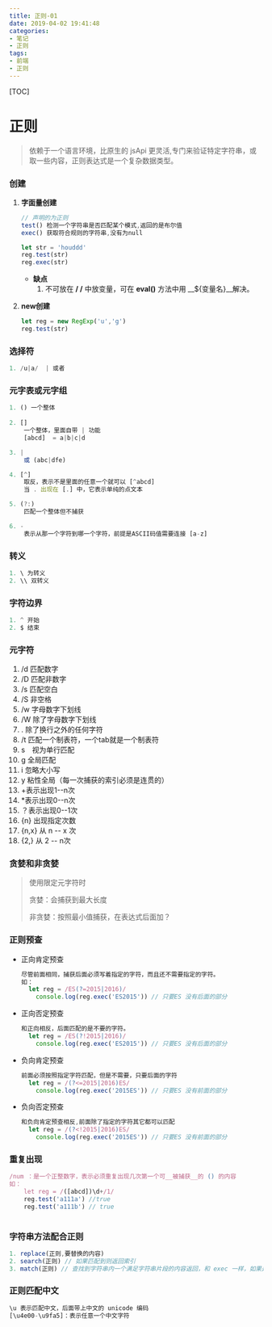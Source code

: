 ```yaml
---
title: 正则-01
date: 2019-04-02 19:41:48
categories:
- 笔记
- 正则
tags:
- 前端
- 正则
---
```




[TOC]

# 正则

> 依赖于一个语言环境，比原生的 jsApi 更灵活,专门来验证特定字符串，或取一些内容，正则表达式是一个复杂数据类型。

### 创建

1. __字面量创建__

   ```javascript
   // 声明的为正则
   test() 检测一个字符串是否匹配某个模式,返回的是布尔值
   exec() 获取符合规则的字符串,没有为null
   
   let str = 'houddd'
   reg.test(str)
   reg.exec(str)
   ```

   + __缺点__
     1. 不可放在 __/ /__ 中放变量，可在 __eval()__ 方法中用 __${变量名}__解决。

2. __new创建__

   ```javascript
   let reg = new RegExp('u','g')
   reg.test(str)
   ```

### 选择符

```js
1. /u|a/  | 或者
```

### 元字表或元字组

```js
1. () 一个整体
	
2. [] 
	一个整体，里面自带 | 功能
	[abcd]  = a|b|c|d

3. | 
	或 (abc|dfe) 

4. [^] 
    取反，表示不是里面的任意一个就可以 [^abcd]
	当 . 出现在 [.] 中，它表示单纯的点文本

5. (?:) 
	匹配一个整体但不捕获

6. - 	
    表示从那一个字符到哪一个字符，前提是ASCII码值需要连接 [a-z]

```

### 转义

```js
1. \ 为转义
2. \\ 双转义
```

### 字符边界

```js
1. ^ 开始
2. $ 结束
```

### 元字符

1. /d 匹配数字
2. /D 匹配非数字
3. /s 匹配空白
4. /S 非空格
5. /w 字母数字下划线
6. /W 除了字母数字下划线
7. .  除了换行之外的任何字符
8.  /t 匹配一个制表符，一个tab就是一个制表符
9. s　视为单行匹配
10. g 全局匹配
11. i 忽略大小写
12. y 粘性全局（每一次捕获的索引必须是连贯的）
13. +表示出现1--n次
14. *表示出现0--n次
15. ？表示出现0--1次
16. {n} 出现指定次数
17. {n,x} 从 n -- x 次
18.  {2,} 从 2 -- n次

### 贪婪和非贪婪

> 使用限定元字符时
>
> 贪婪：会捕获到最大长度
>
> 非贪婪：按照最小值捕获，在表达式后面加？

### 正则预查

+ 正向肯定预查

  ```js
  尽管前面相同，捕获后面必须写着指定的字符，而且还不需要指定的字符。
  如：
  	let reg = /ES(?=2015|2016)/
      console.log(reg.exec('ES2015')) // 只要ES 没有后面的部分
  ```

+ 正向否定预查

  ```js
  和正向相反，后面匹配的是不要的字符。
  	let reg = /ES(?!2015|2016)/
      console.log(reg.exec('ES2015')) // 只要ES 没有后面的部分
  ```

+ 负向肯定预查

  ```js
  前面必须按照指定字符匹配，但是不需要，只要后面的字符
  	let reg = /(?<=2015|2016)ES/
      console.log(reg.exec('2015ES')) // 只要ES 没有前面的部分
  ```

+ 负向否定预查

  ```js
  和负向肯定预查相反,前面除了指定的字符其它都可以匹配
  	let reg = /(?<!2015|2016)ES/
      console.log(reg.exec('2015ES')) // 只要ES 没有前面的部分
  ```



### 重复出现

```js
/num ：是一个正整数字，表示必须重复出现几次第一个可__被捕获__的 () 的内容
如：
	let reg = /([abcd])\d+/1/
    reg.test('a111a') //true
	reg.test('a111b') // true
	
```



### 字符串方法配合正则

```js
1. replace(正则,要替换的内容)
2. search(正则) // 如果匹配到则返回索引
3. match(正则) // 查找到字符串内一个满足字符串片段的内容返回，和 exec 一样，如果是全局 g ,那么返回的是一个数组
```

### 正则匹配中文

```js
\u 表示匹配中文，后面带上中文的 unicode 编码
[\u4e00-\u9fa5]：表示任意一个中文字符
```

